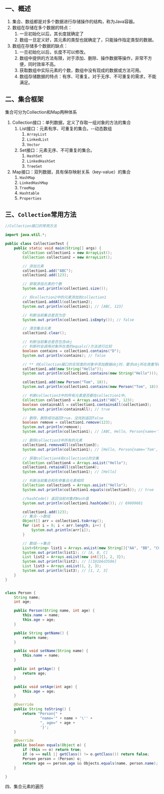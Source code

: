 ## 一、概述

1. 集合、数组都是对多个数据进行存储操作的结构，称为Java容器。
2. 数组在存储在多个数据的特点：
    1. 一旦初始化以后，其长度就确定了
    2. 数组一旦定义好，其元素的类型也就确定了，只能操作指定类型的数据。
3. 数组在存储多个数据的缺点：
    1. 一旦初始化以后，长度不可以修改。
    2. 数组中提供的方法有限，对于添加、删除、操作数据等操作，非常不方便，同时效率不高。
    3. 获取数组中实际元素的个数，数组中没有现成的数据或方法可用。
    4. 数组存储数据的特点：有序、可重复。对于无序、不可重复的需求，不能满足。

## 二、集合框架

集合可分为Collection和Map两种体系

1. Collection接口：单列数据，定义了存取一组对象的方法的集合
    1. List接口：元素有序、可重复的集合。--动态数组
        1. `ArrayList`
        2. `LinkedList`
        3. `Vector`
    2. Set接口：元素无序、不可重复的集合。
        1. `HashSet`
        2. `LinkedHashSet`
        3. `TreeSet`
2. Map接口：双列数据，具有保存映射关系（key-value）的集合
    1. `HashMap`
    2. `LinkedHashMap`
    3. `TreeMap`
    4. `Hashtable`
    5. `Properties`

## 三、`Collection`常用方法

```java
//Collection接口的常用方法

import java.util.*;

public class CollectionTest {
    public static void main(String[] args) {
        Collection collection1 = new ArrayList();
        Collection collection2 = new ArrayList();

        // 添加元素
        collection1.add("ABC");
        collection2.add(123);

        // 获取添加元素的个数
        System.out.println(collection1.size());

        // 将collection2中的元素添加到collection1
        collection1.addAll(collection2);
        System.out.println(collection1); // [ABC, 123]

        // 判断当前集合是否为空
        System.out.println(collection1.isEmpty()); // false

        // 清空集合元素
        collection2.clear();

        // 判断当前集合是否包含obj
        // 判断时会调用对象所在类的equals()方法进行比较
        boolean contains = collection1.contains("D");
        System.out.println(contains); // false

        // ** 向Collection接口的实现类的对象中添加数据obj时，要求obj所在类重写equals()
        collection1.add(new String("Hello"));
        System.out.println(collection1.contains(new String("Hello"))); // true

        collection1.add(new Person("Tom", 18));
        System.out.println(collection1.contains(new Person("Tom", 18))); // true

        // 判断collection3中的所有元素是否都在collection1中。
        Collection collection3 = Arrays.asList("ABC", 123);
        boolean containsAll = collection1.containsAll(collection3);
        System.out.println(containsAll); // true

        // 删除，删除成功返回true，没找到返回false
        boolean remove = collection1.remove(123);
        System.out.println(remove);
        System.out.println(collection1); // [ABC, Hello, Person{name='Tom', age=18}]

        // 删除collection3中所有的元素
        collection1.removeAll(collection3);
        System.out.println(collection1); // [Hello, Person{name='Tom', age=18}]

        // 获取collection4和collection1的交集
        Collection collection4 = Arrays.asList("Hello");
        collection1.retainAll(collection4);
        System.out.println(collection1); // [Hello]

        // 判断当前集合和形参集合元素相同
        Collection collection5 = Arrays.asList("Hello");
        System.out.println(collection1.equals(collection5)); // true

        //hashCode() 返回当前对象的Hash值
        System.out.println(collection1.hashCode()); // 69609681

        collection1.add(123);
        // 集合-->数组
        Object[] arr = collection1.toArray();
        for (int i = 0; i < arr.length; i++) {
            System.out.println(arr[i]);
        }

        // 数组-->集合
        List<String> list1 = Arrays.asList(new String[]{"AA", "BB", "CC"});
        System.out.println(list1); // [A, B, C]
        List list2 = Arrays.asList(new int[]{1, 2, 3});
        System.out.println(list2); // [[I@1b6d3586]
        List list3 = Arrays.asList(1, 2, 3);
        System.out.println(list3); // [1, 2, 3]
    }
}


class Person {
    String name;
    int age;

    public Person(String name, int age) {
        this.name = name;
        this.age = age;
    }

    public String getName() {
        return name;
    }

    public void setName(String name) {
        this.name = name;
    }

    public int getAge() {
        return age;
    }

    public void setAge(int age) {
        this.age = age;
    }

    @Override
    public String toString() {
        return "Person{" +
                "name='" + name + '\'' +
                ", age=" + age +
                '}';
    }

    @Override
    public boolean equals(Object o) {
        if (this == o) return true;
        if (o == null || getClass() != o.getClass()) return false;
        Person person = (Person) o;
        return age == person.age && Objects.equals(name, person.name);
    }

}
```

四、集合元素的遍历

```java

```

